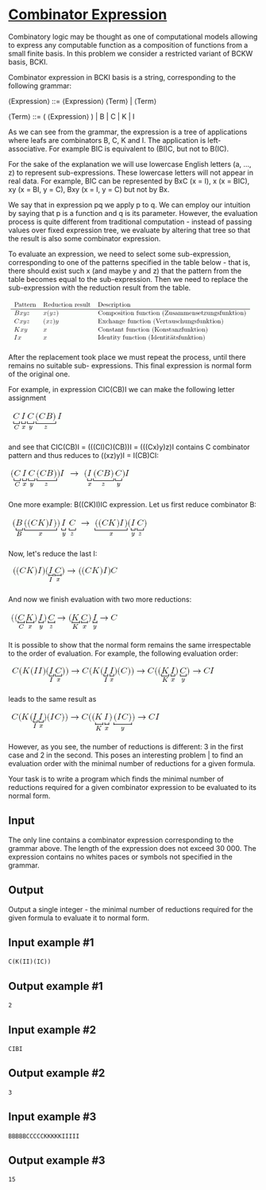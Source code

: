 # [Combinator Expression](https://www.e-olymp.com/en/contests/9666/problems/84865)
Combinatory logic may be thought as one of computational models allowing to express any computable function as a composition of functions from a small finite basis. In this problem we consider a restricted variant of BCKW basis, BCKI.

Combinator expression in BCKI basis is a string, corresponding to the following grammar:

⟨Expression⟩ ::= ⟨Expression⟩ ⟨Term⟩ | ⟨Term⟩

⟨Term⟩ ::= ( ⟨Expression⟩ ) | B | C | K | I

As we can see from the grammar, the expression is a tree of applications where leafs are combinators B, C, K and I. The application is left-associative. For example BIC is equivalent to (BI)C, but not to B(IC).

For the sake of the explanation we will use lowercase English letters (a, ..., z) to represent sub-expressions. These lowercase letters will not appear in real data. For example, BIC can be represented by BxC (x = I), x (x = BIC), xy (x = BI, y = C), Bxy (x = I, y = C) but not by Bx.

We say that in expression pq we apply p to q. We can employ our intuition by saying that p is a function and q is its parameter. However, the evaluation process is quite different from traditional computation - instead of passing values over fixed expression tree, we evaluate by altering that tree so that the result is also some combinator expression.

To evaluate an expression, we need to select some sub-expression, corresponding to one of the patterns specified in the table below - that is, there should exist such x (and maybe y and z) that the pattern from the table becomes equal to the sub-expression. Then we need to replace the sub-expression with the reduction result from the table.

![prb7494_1.gif](fa46ef1ef423219d9bf24c96e27fadbe.gif)

After the replacement took place we must repeat the process, until there remains no suitable sub- expressions. This final expression is normal form of the original one.

For example, in expression CIC(CB)I we can make the following letter assignment

![prb7494_2.gif](2a47cabf19548942105c2ce6f9162d40.gif)

and see that CIC(CB)I = (((CI)C)(CB))I = (((Cx)y)z)I contains C combinator pattern and thus reduces to ((xz)y)I = I(CB)CI:

![prb7494_3.gif](2ba0a92325dba759436d65e6373c7a0b.gif)

One more example: B((CK)I)IC expression. Let us first reduce combinator B:

![prb7494_4.gif](430441ccffe76f8754d0265aba84bfa2.gif)

Now, let's reduce the last I:

![prb7494_5.gif](758708af953c8dc489b29b47245b3cc5.gif)

And now we finish evaluation with two more reductions:

![prb7494_6.gif](b63993743542a47c52559f37242b1afd.gif)

It is possible to show that the normal form remains the same irrespectable to the order of evaluation. For example, the following evaluation order:

![prb7494_7.gif](bcf045a882bf1f2d2628b307aa382b2a.gif)

leads to the same result as

![prb7494_8.gif](b09e0d27aef9b537baa481b113eab160.gif)

However, as you see, the number of reductions is different: 3 in the first case and 2 in the second. This poses an interesting problem | to find an evaluation order with the minimal number of reductions for a given formula.

Your task is to write a program which finds the minimal number of reductions required for a given combinator expression to be evaluated to its normal form.

## Input
The only line contains a combinator expression corresponding to the grammar above. The length of the expression does not exceed 30 000. The expression contains no whites paces or symbols not specified in the grammar.

## Output
Output a single integer - the minimal number of reductions required for the given formula to evaluate it to normal form.

## Input example #1
```
C(K(II)(IC))
```

## Output example #1
```
2
```

## Input example #2
```
CIBI
```

## Output example #2
```
3
```

## Input example #3
```
BBBBBCCCCCKKKKKIIIII
```

## Output example #3
```
15
```

